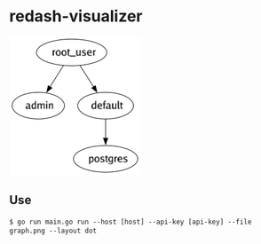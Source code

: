 # redash-visualizer

![graph](./graph_sample.png)

## Use

```
$ go run main.go run --host [host] --api-key [api-key] --file graph.png --layout dot
```